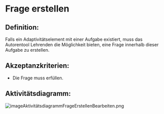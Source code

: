 # Frage erstellen

## Definition:

Falls ein Adaptivitätselement mit einer Aufgabe existiert, muss das Autorentool Lehrenden die Möglichkeit bieten, eine
Frage innerhalb dieser Aufgabe zu erstellen.

## Akzeptanzkriterien:

- Die Frage muss [](AWA9012.md)erfüllen.

## Aktivitätsdiagramm:

![imageAktivitätsdiagrammFrageErstellenBearbeiten.png](imageAktivitätsdiagrammFrageErstellenBearbeiten.png)
